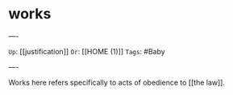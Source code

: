 # works

—-

`Up`: [[justification]] `Or`: [[HOME (1)]] `Tags`: #Baby

—-

Works here refers specifically to acts of obedience to [[the law]].